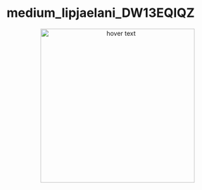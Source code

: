 # medium_Iipjaelani_DW13EQIQZ

<p align="center">
  <img src="https://drive.google.com/file/d/1zLWBB61uyU1h1HDA6EBS-2oDmyH_zTud/view?usp=sharing" width="350" title="hover text">
</p>
